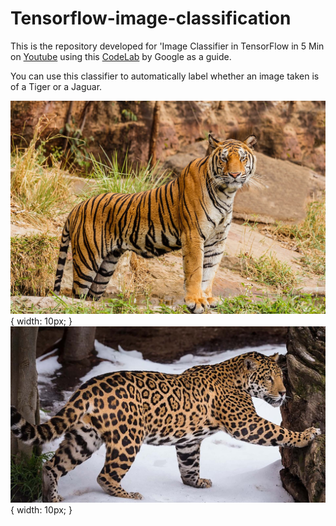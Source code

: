 # Tensorflow-image-classification 
This is the repository developed for 'Image Classifier in TensorFlow in 5 Min on [Youtube](https://www.youtube.com/watch?v=QfNvhPx5Px8) using this [CodeLab](https://codelabs.developers.google.com/codelabs/tensorflow-for-poets/?utm_campaign=chrome_series_machinelearning_063016&utm_source=gdev&utm_medium=yt-desc#0) by Google as a guide.

You can use this classifier to automatically label whether an image taken is of a Tiger or a Jaguar. 

 
![](https://github.com/AzizCode92/Tensorflow-image-classification/blob/master/test1.jpg  "Tiger"){ width: 10px; }
![](https://github.com/AzizCode92/Tensorflow-image-classification/blob/master/test4.jpg  "Jaguar"){ width: 10px; }

